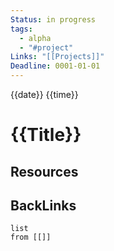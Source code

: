 ```yaml
---
Status: in progress
tags:
  - alpha
  - "#project"
Links: "[[Projects]]"
Deadline: 0001-01-01
---
```

{{date}} {{time}}

# {{Title}}


## Resources


## BackLinks

```dataview
list
from [[]]
```





